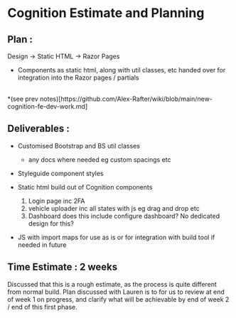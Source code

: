# Cognition Estimate and Planning

## Plan :
Design -> Static HTML -> Razor Pages
- Components as static html, along with util classes, etc handed over for integration into the Razor pages / partials
<br>
*(see prev notes)[https://github.com/Alex-Rafter/wiki/blob/main/new-cognition-fe-dev-work.md]

## Deliverables :

- Customised Bootstrap and BS util classes
  - any docs where needed eg custom spacings etc
- Styleguide component styles

- Static html build out of Cognition components

  1. Login page inc 2FA
  2. vehicle uploader inc all states with js eg drag and drop etc
  3. Dashboard
  does this include configure dashboard? No dedicated design for this?

- JS with import maps for use as is or for integration with build tool if needed in future

## Time Estimate : 2 weeks
Discussed that this is a rough estimate, as the process is quite different from normal build. Plan discussed with Lauren is to for us to review at end of week 1 on progress, and clarify what will be achievable by end of week 2 / end of this first phase.


